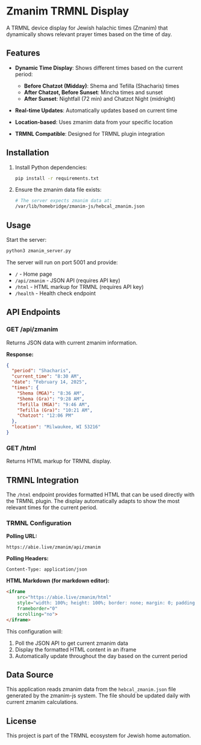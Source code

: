 # Zmanim TRMNL Display

A TRMNL device display for Jewish halachic times (Zmanim) that dynamically shows relevant prayer times based on the time of day.

## Features

- **Dynamic Time Display**: Shows different times based on the current period:
  - **Before Chatzot (Midday)**: Shema and Tefilla (Shacharis) times
  - **After Chatzot, Before Sunset**: Mincha times and sunset
  - **After Sunset**: Nightfall (72 min) and Chatzot Night (midnight)

- **Real-time Updates**: Automatically updates based on current time
- **Location-based**: Uses zmanim data from your specific location
- **TRMNL Compatible**: Designed for TRMNL plugin integration

## Installation

1. Install Python dependencies:
   ```bash
   pip install -r requirements.txt
   ```

2. Ensure the zmanim data file exists:
   ```bash
   # The server expects zmanim data at:
   /var/lib/homebridge/zmanim-js/hebcal_zmanim.json
   ```

## Usage

Start the server:
```bash
python3 zmanim_server.py
```

The server will run on port 5001 and provide:
- `/` - Home page
- `/api/zmanim` - JSON API (requires API key)
- `/html` - HTML markup for TRMNL (requires API key)
- `/health` - Health check endpoint

## API Endpoints

### GET /api/zmanim
Returns JSON data with current zmanim information.

**Response:**
```json
{
  "period": "Shacharis",
  "current_time": "8:30 AM",
  "date": "February 14, 2025",
  "times": {
    "Shema (MGA)": "8:36 AM",
    "Shema (Gra)": "9:28 AM",
    "Tefilla (MGA)": "9:46 AM",
    "Tefilla (Gra)": "10:21 AM",
    "Chatzot": "12:06 PM"
  },
  "location": "Milwaukee, WI 53216"
}
```

### GET /html
Returns HTML markup for TRMNL display.

## TRMNL Integration

The `/html` endpoint provides formatted HTML that can be used directly with the TRMNL plugin. The display automatically adapts to show the most relevant times for the current period.

### TRMNL Configuration

**Polling URL:**
```
https://abie.live/zmanim/api/zmanim
```

**Polling Headers:**
```
Content-Type: application/json
```

**HTML Markdown (for markdown editor):**
```html
<iframe 
    src="https://abie.live/zmanim/html" 
    style="width: 100%; height: 100%; border: none; margin: 0; padding: 0;"
    frameborder="0"
    scrolling="no">
</iframe>
```

This configuration will:
1. Poll the JSON API to get current zmanim data
2. Display the formatted HTML content in an iframe
3. Automatically update throughout the day based on the current period

## Data Source

This application reads zmanim data from the `hebcal_zmanim.json` file generated by the zmanim-js system. The file should be updated daily with current zmanim calculations.

## License

This project is part of the TRMNL ecosystem for Jewish home automation.